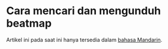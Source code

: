 # Cara mencari dan mengunduh beatmap

Artikel ini pada saat ini hanya tersedia dalam [bahasa Mandarin](/wiki/zh/Guides/Searching_and_Downloading_Beatmaps).
